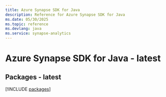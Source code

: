 ```yaml
---
title: Azure Synapse SDK for Java
description: Reference for Azure Synapse SDK for Java
ms.date: 05/30/2025
ms.topic: reference
ms.devlang: java
ms.service: synapse-analytics
---
```

# Azure Synapse SDK for Java - latest
## Packages - latest
[!INCLUDE [packages](synapse-index.md)]
